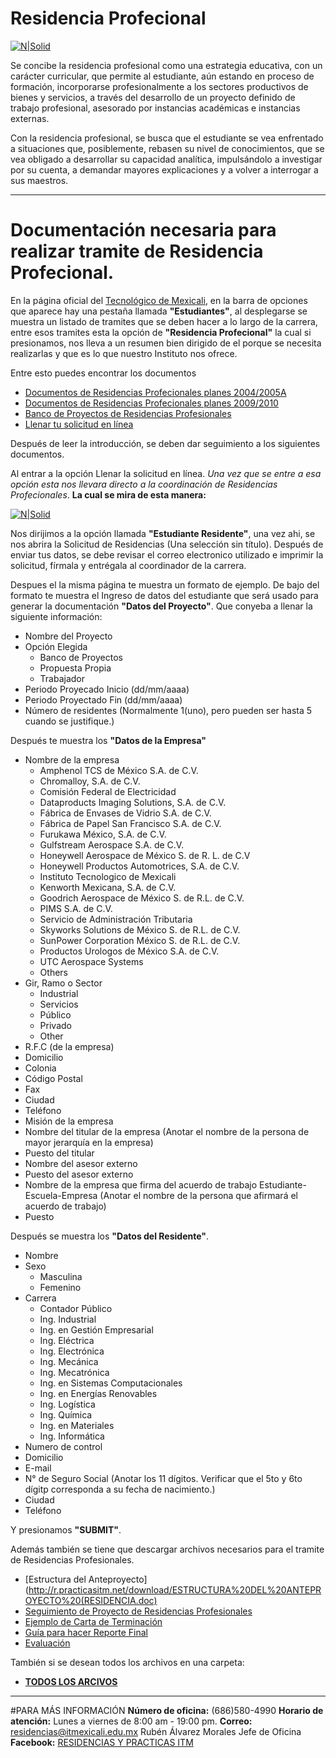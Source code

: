 # Residencia Profecional

[![N|Solid](http://userscontent2.emaze.com/images/6f21ae8f-cf6a-49f4-82ce-fa535c7b9a0a/c0b0616c-7f83-4406-a13e-5782362dbdab.png)](http://www.itmexicali.edu.mx/servicios1/residencia.html)

Se concibe la residencia profesional como una estrategia educativa, con un carácter curricular, que permite al estudiante, aún estando en proceso de formación, incorporarse profesionalmente a los sectores productivos de bienes y servicios, a través del desarrollo de un proyecto definido de trabajo profesional, asesorado por instancias académicas e instancias externas.

 Con la residencia profesional, se busca que el estudiante se vea enfrentado a situaciones que, posiblemente, rebasen su nivel de conocimientos, que se vea obligado a desarrollar su capacidad analítica, impulsándolo a investigar por su cuenta, a demandar mayores explicaciones y a volver a interrogar a sus maestros.

---
# Documentación necesaria para realizar tramite de Residencia Profecional.
En la página oficial del [Tecnológico de Mexicali](http://www.itmexicali.edu.mx/), en la barra de opciones que aparece hay una pestaña llamada __"Estudiantes"__, al desplegarse se muestra un listado de tramites que se deben hacer a lo largo de la carrera, entre esos tramites esta la opción de __"Residencia Profecional"__ la cual si presionamos, nos lleva a un resumen bien dirigido de el porque se necesita realizarlas y que es lo que nuestro Instituto nos ofrece.

Entre esto puedes encontrar los documentos

-  [Documentos de Residencias Profecionales planes 2004/2005A](http://www.itmexicali.edu.mx/servicios1/residencias/formatos.rar)
-  [ Documentos de Residencias Profecionales planes 2009/2010](http://www.itmexicali.edu.mx/servicios1/planes2009.rar)
-  [Banco de Proyectos de Residencias Profesionales](http://www.itmexicali.edu.mx/servicios1/residencias/BancoResidencias.xls)
-  [Llenar tu solicitud en línea](http://r.practicasitm.net/)

Después de leer la introducción, se deben dar seguimiento a los siguientes documentos.

Al entrar a la opción Llenar la solicitud en línea.
*Una vez que se entre a esa opción esta nos llevara directo a la coordinación de Residencias Profecionales*. **La cual se mira de esta manera:**

[![N|Solid](http://i67.tinypic.com/n53iw3.png)](http://www.itmexicali.edu.mx/servicios1/residencia.html)

Nos dirijimos a la opción llamada **"Estudiante Residente"**, una vez ahi, se nos abrira la Solicitud de Residencias (Una selección sin título). Después de enviar tus datos, se debe revisar el correo electronico utilizado e imprimir la solicitud, fírmala y entrégala al coordinador de la carrera.

Despues el la misma página te muestra un formato de ejemplo. De bajo del formato te muestra el Ingreso de datos del estudiante que será usado para generar la documentación **"Datos del Proyecto"**.
Que conyeba a llenar la siguiente información:
- Nombre del Proyecto
- Opción Elegida
	- Banco de Proyectos
	- Propuesta Propia
	- Trabajador
- Periodo Proyecado Inicio (dd/mm/aaaa)
- Periodo Proyectado Fin (dd/mm/aaaa)
- Número de residentes (Normalmente 1(uno), pero pueden ser hasta 5 cuando se justifique.)

Después te muestra los **"Datos de la Empresa"**
- Nombre de la empresa
	- Amphenol TCS de México S.A. de C.V.
	- Chromalloy, S.A. de C.V.
	- Comisión Federal de Electricidad
	- Dataproducts Imaging Solutions, S.A. de C.V.
	- Fábrica de Envases de Vidrio S.A. de C.V.
	- Fábrica de Papel San Francisco S.A. de C.V.
	- Furukawa México, S.A. de C.V.
	- Gulfstream Aerospace S.A. de C.V.
	- Honeywell Aerospace de México S. de R. L. de C.V
	- Honeywell Productos Automotrices, S.A. de C.V.
	- Instituto Tecnologico de Mexicali
	- Kenworth Mexicana, S.A. de C.V.
	- Goodrich Aerospace de México S. de R.L. de C.V.
	- PIMS S.A. de C.V.
	- Servicio de Administración Tributaria
	- Skyworks Solutions de México S. de R.L. de C.V.
	- SunPower Corporation México S. de R.L. de C.V.
	- Productos Urologos de México S.A. de C.V.
	- UTC Aerospace Systems
	- Others
- Gir, Ramo o Sector
	- Industrial
	- Servicios
	- Público
	- Privado
	- Other
- R.F.C (de la empresa)
- Domicilio
- Colonia
- Código Postal
- Fax
- Ciudad
- Teléfono
- Misión de la empresa
- Nombre del titular de la empresa
 (Anotar el nombre de la persona de mayor jerarquía en la empresa)
- Puesto del titular
- Nombre del asesor externo
- Puesto del asesor externo
- Nombre de la empresa que firma del acuerdo de trabajo Estudiante-Escuela-Empresa
(Anotar el nombre de la persona que afirmará el acuerdo de trabajo)
- Puesto

Después se muestra los **"Datos del Residente"**.
- Nombre
- Sexo
	- Masculina
	- Femenino
- Carrera
	- Contador Público
	- Ing. Industrial
	- Ing. en Gestión Empresarial
	- Ing. Eléctrica
	- Ing. Electrónica
	- Ing. Mecánica
	- Ing. Mecatrónica
	- Ing. en Sistemas Computacionales
	- Ing. en Energías Renovables
	- Ing. Logística
	- Ing. Química
	- Ing. en Materiales
	- Ing. Informática
- Numero de control
- Domicilio
- E-mail
- N° de Seguro Social
 (Anotar los 11 dígitos. Verificar que el 5to y 6to dígitp corresponda a su fecha de nacimiento.)
- Ciudad
- Teléfono

Y presionamos **"SUBMIT"**.

Además también se tiene que descargar archivos necesarios para el tramite de Residencias Profesionales.
- [Estructura del Anteproyecto](http://r.practicasitm.net/download/ESTRUCTURA%20DEL%20ANTEPROYECTO%20(RESIDENCIA.doc)
- [Seguimiento de Proyecto de Residencias Profesionales](http://r.practicasitm.net/download/ITMXL-AC-PO-007-05SEGUIMIENTOproyecto.doc)
- [Ejemplo de Carta de Terminación](http://r.practicasitm.net/download/Carta%20Terminacion.docx)
- [Guía para hacer Reporte Final](http://r.practicasitm.net/download/reporte%20final.doc)
- [Evaluación](http://r.practicasitm.net/download/evaluaci%C3%B3n.docx)

También si se desean todos los archivos en una carpeta:
- [**TODOS LOS ARCIVOS**](http://r.practicasitm.net/download/planes2009.rar)

---
#PARA MÁS INFORMACIÓN
**Número de oficina:** (686)580-4990
**Horario de atención:** Lunes a viernes de 8:00 am - 19:00 pm.
**Correo:** residencias@itmexicali.edu.mx
Rubén Álvarez Morales
Jefe de Oficina
**Facebook:** [RESIDENCIAS Y PRACTICAS ITM](https://www.facebook.com/Residenciasitm?sk=wall)